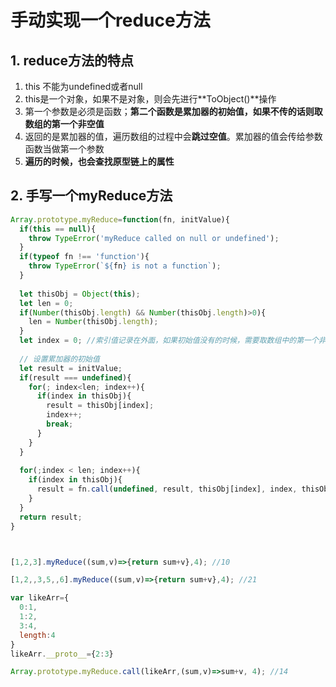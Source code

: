 # 手动实现一个reduce方法

## 1. reduce方法的特点

1. this 不能为undefined或者null
2. this是一个对象，如果不是对象，则会先进行**ToObject()**操作
3. 第一个参数是必须是函数；**第二个函数是累加器的初始值，如果不传的话则取数组的第一个非空值**
4. 返回的是累加器的值，遍历数组的过程中会**跳过空值**。累加器的值会传给参数函数当做第一个参数
5. **遍历的时候，也会查找原型链上的属性**



## 2. 手写一个myReduce方法

```js
Array.prototype.myReduce=function(fn, initValue){
  if(this == null){
    throw TypeError('myReduce called on null or undefined');
  }
  if(typeof fn !== 'function'){
    throw TypeError(`${fn} is not a function`);
  }
  
  let thisObj = Object(this);
  let len = 0;
  if(Number(thisObj.length) && Number(thisObj.length)>0){
    len = Number(thisObj.length);
  }
  let index = 0; //索引值记录在外面，如果初始值没有的时候，需要取数组中的第一个非空值
  
  // 设置累加器的初始值
  let result = initValue;
  if(result === undefined){
    for(; index<len; index++){
      if(index in thisObj){
        result = thisObj[index];
        index++;
        break;
      }
    }
  }
  
  for(;index < len; index++){
    if(index in thisObj){
      result = fn.call(undefined, result, thisObj[index], index, thisObj);
    }
  }
  return result;
}



[1,2,3].myReduce((sum,v)=>{return sum+v},4); //10

[1,2,,3,5,,6].myReduce((sum,v)=>{return sum+v},4); //21

var likeArr={
  0:1,
  1:2,
  3:4,
  length:4
}
likeArr.__proto__={2:3}

Array.prototype.myReduce.call(likeArr,(sum,v)=>sum+v, 4); //14
```

